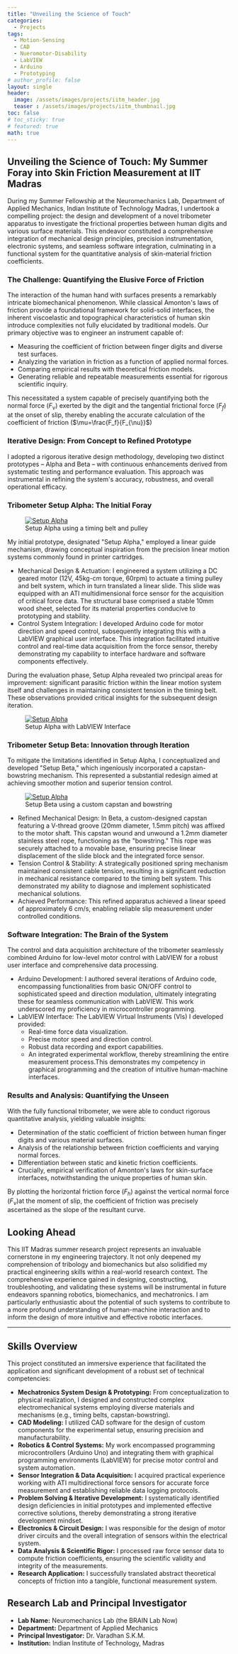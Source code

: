```yaml
---
title: "Unveiling the Science of Touch"
categories:
  - Projects
tags:
  - Motion-Sensing
  - CAD
  - Nueromotor-Disability
  - LabVIEW
  - Arduino
  - Prototyping
# author_profile: false
layout: single
header:
  image: /assets/images/projects/iitm_header.jpg
  teaser : /assets/images/projects/iitm_thumbnail.jpg
toc: false
# toc_sticky: true
# featured: true
math: true
---
```


## Unveiling the Science of Touch: My Summer Foray into Skin Friction Measurement at IIT Madras
During my Summer Fellowship at the Neuromechanics Lab, Department of Applied Mechanics, Indian Institute of Technology Madras, I undertook a compelling project: the design and development of a novel tribometer apparatus to investigate the frictional properties between human digits and various surface materials. This endeavor constituted a comprehensive integration of mechanical design principles, precision instrumentation, electronic systems, and seamless software integration, culminating in a functional system for the quantitative analysis of skin-material friction coefficients.

### The Challenge: Quantifying the Elusive Force of Friction
The interaction of the human hand with surfaces presents a remarkably intricate biomechanical phenomenon. While classical Amonton's laws of friction provide a foundational framework for solid-solid interfaces, the inherent viscoelastic and topographical characteristics of human skin introduce complexities not fully elucidated by traditional models. Our primary objective was to engineer an instrument capable of:

- Measuring the coefficient of friction between finger digits and diverse test surfaces.
- Analyzing the variation in friction as a function of applied normal forces.
- Comparing empirical results with theoretical friction models.
- Generating reliable and repeatable measurements essential for rigorous scientific inquiry.

This necessitated a system capable of precisely quantifying both the normal force ($F_{\nu}$) exerted by the digit and the tangential frictional force ($F_f$) at the onset of slip, thereby enabling the accurate calculation of the coefficient of friction ($\mu=\frac{F_f}{F_{\nu}}$) 


### Iterative Design: From Concept to Refined Prototype
I adopted a rigorous iterative design methodology, developing two distinct prototypes – Alpha and Beta – with continuous enhancements derived from systematic testing and performance evaluation. This approach was instrumental in refining the system's accuracy, robustness, and overall operational efficacy.

### Tribometer Setup Alpha: The Initial Foray
<figure class="m-figure center">
  <a href="/assets/images/projects/iitm_friction_measurement_alpha.JPG" class="popup">
    <img src="/assets/images/projects/iitm_friction_measurement_alpha.JPG" alt="Setup Alpha" />
  </a>
  <figcaption>Setup Alpha using a timing belt and pulley</figcaption>
</figure>
My initial prototype, designated "Setup Alpha," employed a linear guide mechanism, drawing conceptual inspiration from the precision linear motion systems commonly found in printer cartridges.

- Mechanical Design & Actuation: I engineered a system utilizing a DC geared motor (12V, 45kg-cm torque, 60rpm) to actuate a timing pulley and belt system, which in turn translated a linear slide. This slide was equipped with an ATI multidimensional force sensor for the acquisition of critical force data. The structural base comprised a stable 10mm wood sheet, selected for its material properties conducive to prototyping and stability.
- Control System Integration: I developed Arduino code for motor direction and speed control, subsequently integrating this with a LabVIEW graphical user interface. This integration facilitated intuitive control and real-time data acquisition from the force sensor, thereby demonstrating my capability to interface hardware and software components effectively.

During the evaluation phase, Setup Alpha revealed two principal areas for improvement: significant parasitic friction within the linear motion system itself and challenges in maintaining consistent tension in the timing belt. These observations provided critical insights for the subsequent design iteration.

<figure class="m-figure center">
  <a href="/assets/images/projects/iitm_friction_measurement_timingbelt_setup2.JPG" class="popup">
    <img src="/assets/images/projects/iitm_friction_measurement_timingbelt_setup2.JPG" alt="Setup Alpha" />
  </a>
  <figcaption>Setup Alpha with LabVIEW Interface</figcaption>
</figure>

### Tribometer Setup Beta: Innovation through Iteration
To mitigate the limitations identified in Setup Alpha, I conceptualized and developed "Setup Beta," which ingeniously incorporated a capstan-bowstring mechanism. This represented a substantial redesign aimed at achieving smoother motion and superior tension control.
<figure class="m-figure center">
  <a href="/assets/images/projects/iitm_friction_measurement_capstan_setup.JPG" class="popup">
    <img src="/assets/images/projects/iitm_friction_measurement_capstan_setup.JPG" alt="Setup Alpha" />
  </a>
  <figcaption>Setup Beta using a custom capstan and bowstring</figcaption>
</figure>

- Refined Mechanical Design: In Beta, a custom-designed capstan featuring a V-thread groove (20mm diameter, 1.5mm pitch) was affixed to the motor shaft. This capstan wound and unwound a 1.2mm diameter stainless steel rope, functioning as the "bowstring." This rope was securely attached to a movable base, ensuring precise linear displacement of the slide block and the integrated force sensor.
- Tension Control & Stability: A strategically positioned spring mechanism maintained consistent cable tension, resulting in a significant reduction in mechanical resistance compared to the timing belt system. This demonstrated my ability to diagnose and implement sophisticated mechanical solutions.
- Achieved Performance: This refined apparatus achieved a linear speed of approximately 6 cm/s, enabling reliable slip measurement under controlled conditions.

### Software Integration: The Brain of the System
The control and data acquisition architecture of the tribometer seamlessly combined Arduino for low-level motor control with LabVIEW for a robust user interface and comprehensive data processing.
- Arduino Development: I authored several iterations of Arduino code, encompassing functionalities from basic ON/OFF control to sophisticated speed and direction modulation, ultimately integrating these for seamless communication with LabVIEW. This work underscored my proficiency in microcontroller programming.
- LabVIEW Interface: The LabVIEW Virtual Instruments (VIs) I developed provided:
  - Real-time force data visualization.
  - Precise motor speed and direction control.
  - Robust data recording and export capabilities.
  - An integrated experimental workflow, thereby streamlining the entire measurement process.This demonstrates my competency in graphical programming and the creation of intuitive human-machine interfaces.

### Results and Analysis: Quantifying the Unseen
With the fully functional tribometer, we were able to conduct rigorous quantitative analysis, yielding valuable insights:
- Determination of the static coefficient of friction between human finger digits and various material surfaces.
- Analysis of the relationship between friction coefficients and varying normal forces.
- Differentiation between static and kinetic friction coefficients.
- Crucially, empirical verification of Amonton's laws for skin-surface interfaces, notwithstanding the unique properties of human skin.

By plotting the horizontal friction force ($F_h$) against the vertical normal force ($F_{\nu}$)at the moment of slip, the coefficient of friction was precisely ascertained as the slope of the resultant curve.

## Looking Ahead
This IIT Madras summer research project represents an invaluable cornerstone in my engineering trajectory. It not only deepened my comprehension of tribology and biomechanics but also solidified my practical engineering skills within a real-world research context. The comprehensive experience gained in designing, constructing, troubleshooting, and validating these systems will be instrumental in future endeavors spanning robotics, biomechanics, and mechatronics. I am particularly enthusiastic about the potential of such systems to contribute to a more profound understanding of human-machine interaction and to inform the design of more intuitive and effective robotic interfaces.

---
## Skills Overview
This project constituted an immersive experience that facilitated the application and significant development of a robust set of technical competencies:
- **Mechatronics System Design & Prototyping:** From conceptualization to physical realization, I designed and constructed complex electromechanical systems employing diverse materials and mechanisms (e.g., timing belts, capstan-bowstring).
- **CAD Modeling:** I utilized CAD software for the design of custom components for the experimental setup, ensuring precision and manufacturability.
- **Robotics & Control Systems:** My work encompassed programming microcontrollers (Arduino Uno) and integrating them with graphical programming environments (LabVIEW) for precise motor control and system automation.
- **Sensor Integration & Data Acquisition:** I acquired practical experience working with ATI multidirectional force sensors for accurate force measurement and establishing reliable data logging protocols.
- **Problem Solving & Iterative Development:** I systematically identified design deficiencies in initial prototypes and implemented effective corrective solutions, thereby demonstrating a strong iterative development mindset.
- **Electronics & Circuit Design:** I was responsible for the design of motor driver circuits and the overall integration of sensors within the electrical system.
- **Data Analysis & Scientific Rigor:** I processed raw force sensor data to compute friction coefficients, ensuring the scientific validity and integrity of the measurements.
- **Research Application:** I successfully translated abstract theoretical concepts of friction into a tangible, functional measurement system.

## Research Lab and Principal Investigator
- **Lab Name:** Neuromechanics Lab (the BRAIN Lab Now)
- **Department:** Department of Applied Mechanics
- **Principal Investigator:** Dr. Varadhan S.K.M.
- **Institution:** Indian Institute of Technology, Madras